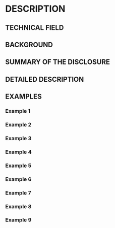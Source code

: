 # DESCRIPTION

## TECHNICAL FIELD

## BACKGROUND

## SUMMARY OF THE DISCLOSURE

## DETAILED DESCRIPTION

## EXAMPLES

### Example 1

### Example 2

### Example 3

### Example 4

### Example 5

### Example 6

### Example 7

### Example 8

### Example 9


